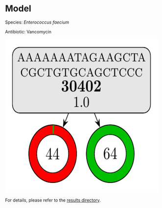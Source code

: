 
# Model

Species: *Enterococcus faecium*

Antibiotic: Vancomycin

<img src="./model.png" width=500 height=500 />

For details, please refer to the [results directory](../../../../../results/cart_b/enterococcus%20faecium/vancomycin/repeat_2/).

